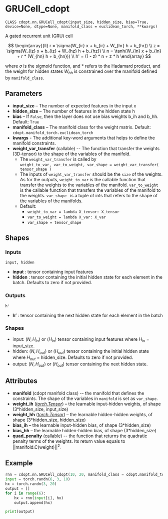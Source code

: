 # GRUCell_cdopt

`CLASS cdopt.nn.GRUCell_cdopt(input_size, hidden_size, bias=True, device=None, dtype=None, manifold_class = euclidean_torch, **kwargs)`

A gated recurrent unit (GRU) cell


$$
\begin{array}{ll} r = \sigma(W_{ir} x + b_{ir} + W_{hr} h + b_{hr}) \\ z = \sigma(W_{iz} x + b_{iz} + W_{hz} h + b_{hz}) \\ n = \tanh(W_{in} x + b_{in} + r * (W_{hn} h + b_{hn})) \\ h' = (1 - z) * n + z * h \end{array}
$$



where $\sigma$ is the sigmoid function, and $*$ refers to the Hadamard product, and the weight for hidden states $W_{hh}$ is constrained over the manifold defined by `manifold_class`. 



## Parameters

- **input_size** – The number of expected features in the input x
- **hidden_size** – The number of features in the hidden state h
- **bias** – If `False`, then the layer does not use bias weights b_ih and b_hh. Default: `True`
- **manifold_class** – The manifold class for the weight matrix. Default: `cdopt.manifold_torch.euclidean_torch`
- **kwargs** - The additional key-word arguments that helps to define the manifold constraints. 
- **weight_var_transfer** (callable) -- The function that transfer the weights (3D-tensor) to the shape of the variables of the manifold.   
  - The `weight_var_transfer` is called by  
    `weight_to_var, var_to_weight, var_shape = weight_var_transfer( tensor_shape )`
  - The inputs of `weight_var_transfer` should be the `size` of the weights. As for the outputs, `weight_to_var` is the callable function that transfer the weights to the variables of the manifold. `var_to_weight` is the callable function that transfers the variables of the manifold to the weights. `var_shape ` is a tuple of ints that refers to the shape of the variables of the manifolds. 
  - Default: 
    - `weight_to_var = lambda X_tensor: X_tensor`
    - `var_to_weight = lambda X_var: X_var `
    - `var_shape = tensor_shape `



## Shapes

### Inputs

`input, hidden`

- **input** : tensor containing input features
- **hidden** : tensor containing the initial hidden state for each element in the batch. Defaults to zero if not provided.



### Outputs

`h'`

- **h’** : tensor containing the next hidden state for each element in the batch



### Shapes

- input: $(N, H_{in})$ or $(H_{in})$ tensor containing input features where $H_{in}$ = input_size.
- hidden: $(N, H_{out})$ or $(H_{out})$ tensor containing the initial hidden state where $H_{out}$ = hidden_size. Defaults to zero if not provided.
- output: $(N, H_{out})$ or $(H_{out})$ tensor containing the next hidden state.





## Attributes

- **manifold** (cdopt manifold class) -- the manifold that defines the constraints.  The shape of the variables in `manifold` is set as `var_shape`. 
- **weight_ih** ([*torch.Tensor*](https://pytorch.org/docs/stable/tensors.html#torch.Tensor)) – the learnable input-hidden weights, of shape (3*hidden_size, input_size)
- **weight_hh** ([*torch.Tensor*](https://pytorch.org/docs/stable/tensors.html#torch.Tensor)) – the learnable hidden-hidden weights, of shape (3*hidden_size, hidden_size)
- **bias_ih** – the learnable input-hidden bias, of shape (3*hidden_size)
- **bias_hh** – the learnable hidden-hidden bias, of shape (3*hidden_size)
- **quad_penalty** (callable) -- the function that returns the quadratic penalty terms of the weights. Its return value equals to $||\mathrm{manifold.C}(\mathrm{weight})||^2$. 





## Example

```python
rnn = cdopt.nn.GRUCell_cdopt(10, 20, manifold_class = cdopt.manifold_torch.stiefel_torch)
input = torch.randn(6, 3, 10)
hx = torch.randn(3, 20)
output = []
for i in range(6):
    hx = rnn(input[i], hx)
    output.append(hx)

print(output)
```

